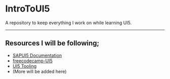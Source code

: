 # IntroToUI5
A repository to keep everything I work on while learning UI5.

---

## Resources I will be following;
- [SAPUI5 Documentation](https://sapui5.hana.ondemand.com/#/topic/8b49fc198bf04b2d9800fc37fecbb218)
- [freecodecamp-UI5](https://youtu.be/C9cK2Z2JDLg)
- [UI5 Tooling](https://sap.github.io/ui5-tooling/)
- (More will be added here)


